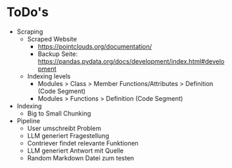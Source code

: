 # ToDo's

- Scraping
	- Scraped Website
		- https://pointclouds.org/documentation/
		- Backup Seite: https://pandas.pydata.org/docs/development/index.html#development
	- Indexing levels
		- Modules > Class > Member Functions/Attributes > Definition (Code Segment)
		- Modules > Functions > Definition (Code Segment)
- Indexing
	- Big to Small Chunking
- Pipeline
	- User umschreibt Problem
	- LLM generiert Fragestellung
	- Contriever findet relevante Funktionen
	- LLM generiert Antwort mit Quelle
	- Random Markdown Datei zum testen

